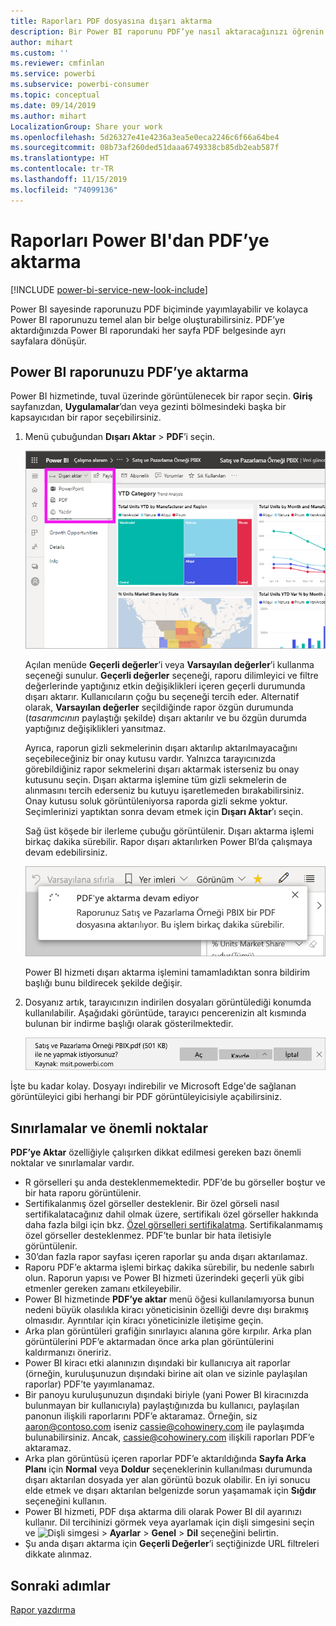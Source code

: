 ```yaml
---
title: Raporları PDF dosyasına dışarı aktarma
description: Bir Power BI raporunu PDF’ye nasıl aktaracağınızı öğrenin.
author: mihart
ms.custom: ''
ms.reviewer: cmfinlan
ms.service: powerbi
ms.subservice: powerbi-consumer
ms.topic: conceptual
ms.date: 09/14/2019
ms.author: mihart
LocalizationGroup: Share your work
ms.openlocfilehash: 5d26327e41e4236a3ea5e0eca2246c6f66a64be4
ms.sourcegitcommit: 08b73af260ded51daaa6749338cb85db2eab587f
ms.translationtype: HT
ms.contentlocale: tr-TR
ms.lasthandoff: 11/15/2019
ms.locfileid: "74099136"
---
```

# <a name="export-reports-from-power-bi-to-pdf"></a>Raporları Power BI'dan PDF’ye aktarma

[!INCLUDE [power-bi-service-new-look-include](../includes/power-bi-service-new-look-include.md)]

Power BI sayesinde raporunuzu PDF biçiminde yayımlayabilir ve kolayca Power BI raporunuzu temel alan bir belge oluşturabilirsiniz. PDF’ye aktardığınızda Power BI raporundaki her sayfa PDF belgesinde ayrı sayfalara dönüşür.

## <a name="export-your-power-bi-report-to-pdf"></a>Power BI raporunuzu PDF’ye aktarma
Power BI hizmetinde, tuval üzerinde görüntülenecek bir rapor seçin. **Giriş** sayfanızdan, **Uygulamalar**’dan veya gezinti bölmesindeki başka bir kapsayıcıdan bir rapor seçebilirsiniz.

1. Menü çubuğundan **Dışarı Aktar** > **PDF**’i seçin.

    ![Menü çubuğundan Dışarı Aktar’ı seçme](media/end-user-pdf/power-bi-export.png)

    Açılan menüde **Geçerli değerler**’i veya **Varsayılan değerler**’i kullanma seçeneği sunulur. **Geçerli değerler** seçeneği, raporu dilimleyici ve filtre değerlerinde yaptığınız etkin değişiklikleri içeren geçerli durumunda dışarı aktarır. Kullanıcıların çoğu bu seçeneği tercih eder. Alternatif olarak, **Varsayılan değerler** seçildiğinde rapor özgün durumunda (*tasarımcının* paylaştığı şekilde) dışarı aktarılır ve bu özgün durumda yaptığınız değişiklikleri yansıtmaz.
    
    Ayrıca, raporun gizli sekmelerinin dışarı aktarılıp aktarılmayacağını seçebileceğiniz bir onay kutusu vardır. Yalnızca tarayıcınızda görebildiğiniz rapor sekmelerini dışarı aktarmak isterseniz bu onay kutusunu seçin. Dışarı aktarma işlemine tüm gizli sekmelerin de alınmasını tercih ederseniz bu kutuyu işaretlemeden bırakabilirsiniz. Onay kutusu soluk görüntüleniyorsa raporda gizli sekme yoktur. Seçimlerinizi yaptıktan sonra devam etmek için **Dışarı Aktar**’ı seçin.
    
    Sağ üst köşede bir ilerleme çubuğu görüntülenir. Dışarı aktarma işlemi birkaç dakika sürebilir. Rapor dışarı aktarılırken Power BI’da çalışmaya devam edebilirsiniz.

    ![Dışarı aktarma ilerleme durumu iletisi](media/end-user-pdf/power-bi-export-progress.png)

    Power BI hizmeti dışarı aktarma işlemini tamamladıktan sonra bildirim başlığı bunu bildirecek şekilde değişir.

2. Dosyanız artık, tarayıcınızın indirilen dosyaları görüntülediği konumda kullanılabilir. Aşağıdaki görüntüde, tarayıcı pencerenizin alt kısmında bulunan bir indirme başlığı olarak gösterilmektedir.

    ![İndirilen dosyanın konumu](media/end-user-pdf/power-bi-export-done.png)

İşte bu kadar kolay. Dosyayı indirebilir ve Microsoft Edge'de sağlanan görüntüleyici gibi herhangi bir PDF görüntüleyicisiyle açabilirsiniz.


## <a name="limitations-and-considerations"></a>Sınırlamalar ve önemli noktalar
**PDF’ye Aktar** özelliğiyle çalışırken dikkat edilmesi gereken bazı önemli noktalar ve sınırlamalar vardır.

* R görselleri şu anda desteklenmemektedir. PDF’de bu görseller boştur ve bir hata raporu görüntülenir. 
* Sertifikalanmış özel görseller desteklenir. Bir özel görseli nasıl sertifikalatacağınız dahil olmak üzere, sertifikalı özel görseller hakkında daha fazla bilgi için bkz. [Özel görselleri sertifikalatma](../developer/power-bi-custom-visuals-certified.md). Sertifikalanmamış özel görseller desteklenmez. PDF’te bunlar bir hata iletisiyle görüntülenir. 
* 30’dan fazla rapor sayfası içeren raporlar şu anda dışarı aktarılamaz.
* Raporu PDF’e aktarma işlemi birkaç dakika sürebilir, bu nedenle sabırlı olun. Raporun yapısı ve Power BI hizmeti üzerindeki geçerli yük gibi etmenler gereken zamanı etkileyebilir.
* Power BI hizmetinde **PDF’ye aktar** menü öğesi kullanılamıyorsa bunun nedeni büyük olasılıkla kiracı yöneticisinin özelliği devre dışı bırakmış olmasıdır. Ayrıntılar için kiracı yöneticinizle iletişime geçin.
* Arka plan görüntüleri grafiğin sınırlayıcı alanına göre kırpılır. Arka plan görüntülerini PDF’e aktarmadan önce arka plan görüntülerini kaldırmanızı öneririz.
* Power BI kiracı etki alanınızın dışındaki bir kullanıcıya ait raporlar (örneğin, kuruluşunuzun dışındaki birine ait olan ve sizinle paylaşılan raporlar) PDF’te yayımlanamaz.
* Bir panoyu kuruluşunuzun dışındaki biriyle (yani Power BI kiracınızda bulunmayan bir kullanıcıyla) paylaştığınızda bu kullanıcı, paylaşılan panonun ilişkili raporlarını PDF’e aktaramaz. Örneğin, siz aaron@contoso.com iseniz cassie@cohowinery.com ile paylaşımda bulunabilirsiniz. Ancak, cassie@cohowinery.com ilişkili raporları PDF’e aktaramaz.
* Arka plan görüntüsü içeren raporlar PDF’e aktarıldığında **Sayfa Arka Planı** için **Normal** veya **Doldur** seçeneklerinin kullanılması durumunda dışarı aktarılan dosyada yer alan görüntü bozuk olabilir. En iyi sonucu elde etmek ve dışarı aktarılan belgenizde sorun yaşamamak için **Sığdır** seçeneğini kullanın.
* Power BI hizmeti, PDF dışa aktarma dili olarak Power BI dil ayarınızı kullanır. Dil tercihinizi görmek veya ayarlamak için dişli simgesini seçin ve ![Dişli simgesi](media/end-user-powerpoint/power-bi-settings-icon.png) > **Ayarlar** > **Genel** > **Dil** seçeneğini belirtin.
* Şu anda dışarı aktarma için **Geçerli Değerler**’i seçtiğinizde URL filtreleri dikkate alınmaz.

## <a name="next-steps"></a>Sonraki adımlar
[Rapor yazdırma](end-user-print.md)
